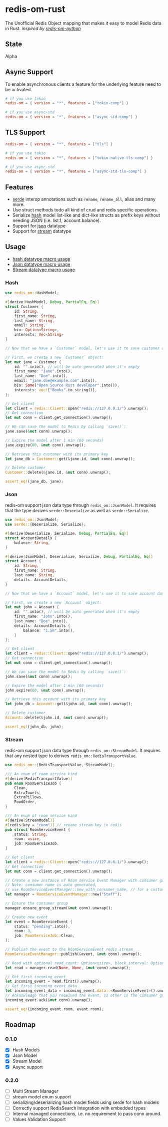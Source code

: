 # redis-om-rust

The Unofficial Redis Object mapping that makes it easy to model Redis data in Rust. _inspired by [redis-om-python](https://github.com/redis/redis-om-python)_

## State

Alpha

## Async Support

To enable asynchronous clients a feature for the underlying feature need to be activated.

```toml
# if you use tokio
redis-om = { version = "*", features = ["tokio-comp"] }

# if you use async-std
redis-om = { version = "*", features = ["async-std-comp"] }
```

## TLS Support
```toml
redis-om = { version = "*", features = ["tls"] }

# if you use tokio
redis-om = { version = "*", features = ["tokio-native-tls-comp"] }

# if you use async-std
redis-om = { version = "*", features = ["async-std-tls-comp"] }
```

## Features

- [serde](https://serde.rs/) interop annotations such as `rename`, `rename_all`, alias and many more.
- Use struct methods todo all kind of crud and redis specific operations.
- Serialize [hash](#hash) model list-like and dict-like structs as prefix keys without needing JSON (i.e. list.1, account.balance).
- Support for [json](#json) datatype
- Support for [stream](#json) datatype

## Usage

- [hash datatype macro usage](#Hash)
- [Json datatype macro usage](#json)
- [Stream datatype macro usage](#Hash)

### Hash

```rust
use redis_om::HashModel;

#[derive(HashModel, Debug, PartialEq, Eq)]
struct Customer {
    id: String,
    first_name: String,
    last_name: String,
    email: String,
    bio: Option<String>,
    interests: Vec<String>
}

// Now that we have a `Customer` model, let's use it to save customer data to Redis.

// First, we create a new `Customer` object:
let mut jane = Customer {
    id: "".into(), // will be auto generated when it's empty
    first_name: "Jane".into(),
    last_name: "Doe".into(),
    email: "jane.doe@example.com".into(),
    bio: Some("Open Source Rust developer".into()),
    interests: vec!["Books".to_string()],
};

// Get client
let client = redis::Client::open("redis://127.0.0.1/").unwrap();
// Get connection
let mut conn = client.get_connection().unwrap();

// We can save the model to Redis by calling `save()`:
jane.save(&mut conn).unwrap();

// Expire the model after 1 min (60 seconds)
jane.expire(60, &mut conn).unwrap();

// Retrieve this customer with its primary key
let jane_db = Customer::get(&jane.id, &mut conn).unwrap();

// Delete customer
Customer::delete(&jane.id, &mut conn).unwrap();

assert_eq!(jane_db, jane);
```

### Json

redis-om support json data type through `redis_om::JsonModel`. It requires that the type
derives `serde::Deserialize` as well as `serde::Serialize`.

```rust
use redis_om::JsonModel;
use serde::{Deserialize, Serialize};

#[derive(Deserialize, Serialize, Debug, PartialEq, Eq)]
struct AccountDetails {
    balance: String,
}

#[derive(JsonModel, Deserialize, Serialize, Debug, PartialEq, Eq)]
struct Account {
    id: String,
    first_name: String,
    last_name: String,
    details: AccountDetails,
}

// Now that we have a `Account` model, let's use it to save account data to Redis.

// First, we create a new `Account` object:
let mut john = Account {
    id: "".into(), // will be auto generated when it's empty
    first_name: "John".into(),
    last_name: "Doe".into(),
    details: AccountDetails {
        balance: "1.5m".into(),
    }
};

// Get client
let client = redis::Client::open("redis://127.0.0.1/").unwrap();
// Get connection
let mut conn = client.get_connection().unwrap();

// We can save the model to Redis by calling `save()`:
john.save(&mut conn).unwrap();

// Expire the model after 1 min (60 seconds)
john.expire(60, &mut conn).unwrap();

// Retrieve this account with its primary key
let john_db = Account::get(&john.id, &mut conn).unwrap();

// Delete customer
Account::delete(&john.id, &mut conn).unwrap();

assert_eq!(john_db, john);
```
### Stream

redis-om support json data type through `redis_om::StreamModel`. It requires that any nested type to derives `redis_om::RedisTransportValue`.

```rust
use redis_om::{RedisTransportValue, StreamModel};

/// An enum of room service kind
#[derive(RedisTransportValue)]
pub enum RoomServiceJob {
    Clean,
    ExtraTowels,
    ExtraPillows,
    FoodOrder,
}

/// An enum of room service kind
#[derive(StreamModel)]
#[redis(key = "room")] // rename stream key in redis
pub struct RoomServiceEvent {
    status: String,
    room: usize,
    job: RoomServiceJob,
}

// Get client
let client = redis::Client::open("redis://127.0.0.1/").unwrap();
// Get connection
let mut conn = client.get_connection().unwrap();

// Create a new instance of Room service Event Manager with consumer group.
// Note: consumer name is auto generated,
// use RoomServiceEventManager::new_with_consumer_name, // for a custom name
let manager = RoomServiceEventManager::new("Staff");

// Ensure the consumer group
manager.ensure_group_stream(&mut conn).unwrap();

// Create new event
let event = RoomServiceEvent {
    status: "pending".into(),
    room: 3,
    job: RoomServiceJob::Clean,
};

// Publish the event to the RoomServiceEvent redis stream
RoomServiceEventManager::publish(&event, &mut conn).unwrap();

// Read with optional read_count: Option<usize>, block_interval: Option<usize>
let read = manager.read(None, None, &mut conn).unwrap();

// Get first incoming event
let incoming_event = read.first().unwrap();
// Get first incoming event data
let incoming_event_data = incoming_event.data::<RoomServiceEvent>().unwrap();
// Acknowledge that you received the event, so other in the consumer group don't get it
incoming_event.ack(&mut conn).unwrap();

assert_eq!(incoming_event.room, event.room);
```

## Roadmap

### 0.1.0

- [x] Hash Models
- [x] Json Model
- [x] Stream Model
- [x] Async support

### 0.2.0
- [ ] Multi Stream Manager
- [ ] stream model enum support
- [ ] serializing/deserializing hash model fields using serde for hash models
- [ ] Correctly support RedisSearch Integration with embedded types
- [ ] Internal managed connections, i.e. no requirement to pass conn around.
- [ ] Values Validation Support
